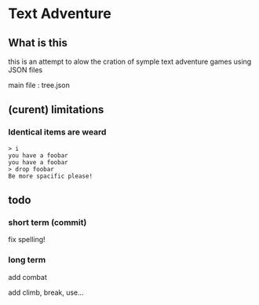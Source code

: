 # Text Adventure

## What is this

this is an attempt to alow 	the cration of symple text adventure games using JSON files

main file : tree.json

## (curent) limitations

### Identical items are weard

    > i
    you have a foobar
    you have a foobar
    > drop foobar
    Be more spacific please!

## todo

### short term (commit)

fix spelling!

### long term

add combat

add climb, break, use...
